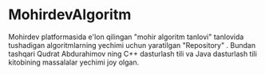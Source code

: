 # MohirdevAlgoritm
Mohirdev platformasida e'lon qilingan "mohir algoritm tanlovi" tanlovida tushadigan algoritmlarning yechimi uchun yaratilgan "Repository" . Bundan tashqari Qudrat Abdurahimov ning C++ dasturlash tili va Java dasturlash tili kitobining massalalar yechimi joy olgan.
